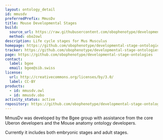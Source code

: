 ```yaml
---
layout: ontology_detail
id: mmusdv
preferredPrefix: MmusDv
title: Mouse Developmental Stages
build:
  source_url: https://raw.githubusercontent.com/obophenotype/developmental-stage-ontologies/master/src/mmusdv/mmusdv.obo
  method: obo2owl
description: Life cycle stages for Mus Musculus
homepage: https://github.com/obophenotype/developmental-stage-ontologies/wiki/MmusDv
tracker: https://github.com/obophenotype/developmental-stage-ontologies/issues
page: https://github.com/obophenotype/developmental-stage-ontologies
contact:
  label: bgee
  email: bgee@sib.swiss
license:
  url: http://creativecommons.org/licenses/by/3.0/
  label: CC-BY
products:
  - id: mmusdv.owl
  - id: mmusdv.obo
activity_status: active
repository: https://github.com/obophenotype/developmental-stage-ontologies
---
```


MmusDv was developed by the Bgee group with assistance from the core Uberon developers and the Mouse anatomy ontology developers.

Currently it includes both embryonic stages and adult stages.
